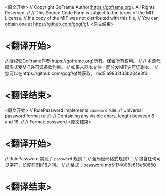 
<原文开始>
// Copyright GoFrame Author(https://goframe.org). All Rights Reserved.
//
// This Source Code Form is subject to the terms of the MIT License.
// If a copy of the MIT was not distributed with this file,
// You can obtain one at https://github.com/gogf/gf.
<原文结束>

# <翻译开始>
// 版权归GoFrame作者(https://goframe.org)所有。保留所有权利。
//
// 本源代码形式受MIT许可证条款约束。
// 如果未随本文件一同分发MIT许可证副本，
// 您可以在https://github.com/gogf/gf处获取。 md5:a9832f33b234e3f3
# <翻译结束>


<原文开始>
// RulePassword implements `password` rule:
// Universal password format rule1:
// Containing any visible chars, length between 6 and 18.
//
// Format: password
<原文结束>

# <翻译开始>
// RulePassword 实现了 `password` 规则：
// 全局密码格式规则1：
// 包含任何可见字符，长度在6到18之间。
//
// 格式：password md5:174006e615e50650
# <翻译结束>

